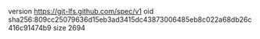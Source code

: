 version https://git-lfs.github.com/spec/v1
oid sha256:809cc25079636d15eb3ad3415dc43873006485eb8c022a68db26c416c91474b9
size 2694
